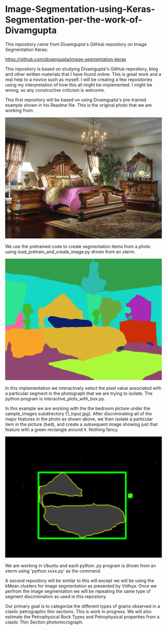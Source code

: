 # Image-Segmentation-using-Keras-Segmentation-per-the-work-of-Divamgupta
This repository came from Divamgupta's GitHub repository on Image Segmentation Keras:

https://github.com/divamgupta/image-segmentation-keras

This repository is based on studying Divamgupta's GitHub repository, blog and other written materials  that I have found online. This is great work and a real help to a novice such as myself. I will be creating a few repositories using my interpretation of how this all might be implemented. I might be wrong, so any constructive criticism is welcome.

This first repository will be based on using Divamgupta's pre-trained example shown in his Readme file. This is the original photo that we are working from:

![Image](1_input.jpg)

We use the pretrained code to create segmentation items from a photo using load_pretrain_and_create_image.py driven from an xterm. 

![Image](bed_out.png)

In this implementation we interactively select the pixel value associated with a particular segment in the photograph that we are trying to isolate. The python program is interactive_plots_with_box.py. 

In this example we are working with the the bedroom picture under the sample_images subdirectory (1_input.jpg). After discriminating all of the major features in the photo as shown above, we then isolate a particular item in the picture (bed), and create a subsequent image showing just that feature with a green rectangle around it. Nothing fancy. 

![Image](bed_labels_box.png)

We are working in Ubuntu and each python .py program is driven from an xterm using 'python xxxx.py' as the command. 

A second repository will be similar to this will except we will be using the kMean clusters for image segmentation as presented by Vidhya. Once we perfrom the image segmentation we will be repeating the same type of segment discrimination as used in this repository.

Our primary goal is to categorize the different types of grains observed in a clastic petrographic thin sections. This is work in progress. We will also estimate the Petrophysical Rock Types and Petrophysical properties from a clastic Thin Section photomicrograph.


